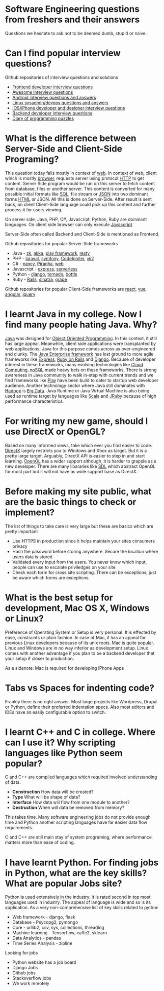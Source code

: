# Software Engineering questions from freshers and their answers
Questions we hesitate to ask not to be deemed dumb, stupid or naive.

Can I find popular interview questions?
=======================================
Github repositories of interview questions and solutions

* [Frontend developer interview questions](https://github.com/h5bp/Front-end-Developer-Interview-Questions)
* [Awesome interview questions](https://github.com/MaximAbramchuck/awesome-interview-questions)
* [Android interview questions and answers](https://github.com/MaximAbramchuck/awesome-interview-questions)
* [Linux sysadmin/devops questions and answers](https://github.com/chassing/linux-sysadmin-interview-questions)
* [iOS/iPhone developer and designer interview questions](https://github.com/9magnets/iOS-Developer-and-Designer-Interview-Questions)
* [Backend developer interview questions](https://github.com/arialdomartini/Back-End-Developer-Interview-Questions)
* [Diary of programming puzzles](https://github.com/davidadamojr/diary_of_programming_puzzles)


What is the difference between Server-Side and Client-Side Programing?
======================================================================
This question today falls mostly in context of [web](https://en.wikipedia.org/wiki/World_Wide_Web). In context of web, client which is mostly [browser](https://en.wikipedia.org/wiki/Web_browser), requests server using protocol [HTTP](http://amzn.to/2yzHhSY) to get content. Server Side program would be run on this server to fetch content from database, files or another server. This content is converted for many possible initial formats like [SQL](http://amzn.to/2xPxAgZ), file stream or [JSON](http://amzn.to/2gPILR9) into two dominant forms [HTML](http://amzn.to/2zAdA43) or JSON. All this is done on Server-Side. After result is sent back, on client Client-Side language could pick up this content and further process it for users viewing. 

On server side, Java, PHP, C#, Javascript, Python, Ruby are dominant languages. On client side browser can only execute [Javascript](http://amzn.to/2zxXo3v).

Server-Side often called Backend and Client-Side is mentioned as Frontend.

Github repositories for popular Server-Side frameworks
* Java - [zk](https://github.com/zkoss/zk), [akka](https://github.com/akka/akka), [play framework](https://github.com/akka/akka), [resty](https://github.com/Dreampie/Resty)
* PHP - [laraval](https://github.com/laravel/laravel), [symfony](https://github.com/laravel/laravel), [CodeIgniter](https://github.com/bcit-ci/CodeIgniter), [yii2](https://github.com/yiisoft/yii2)
* C# - [nancy](https://github.com/NancyFx/Nancy), [Piranha](https://github.com/PiranhaCMS/Piranha), [web](https://github.com/neosmart/web)
* Javascript - [express](https://github.com/expressjs/express), [serverless](https://github.com/serverless/serverless)
* Python - [django](https://github.com/django/django), [tornado](https://github.com/tornadoweb/tornado), [bottle](https://github.com/bottlepy/bottle)
* Ruby - [Rails](https://github.com/rails/rails), [sinatra](https://github.com/sinatra/sinatra), [grape](https://github.com/ruby-grape/grape)

Github repositories for popular Client-Side frameworks are
[react](https://github.com/facebook/react), [vue](https://github.com/vuejs/vue), [angular](https://github.com/angular/angular.js), [jquery](https://github.com/jquery/jquery)



I learnt Java in my college. Now I find many people hating Java. Why?
=====================================================================
[Java](http://amzn.to/2xQArq8) was designed for [Object Oriented Programming](http://amzn.to/2yywTuF). In this context, it still has large appeal. Meanwhile, client side applications were transplanted by web applications. Java for this purpose comes across as over-engineered and clunky. The [Java Enterprise framework](http://amzn.to/2gRy5Sn) has lost ground to more agile frameworks like [Express](http://amzn.to/2xRDl2R), [Ruby on Rails](http://amzn.to/2xRM7O6) and [Django](http://amzn.to/2yxtdZV). Because of developer interest in these frameworks, many evolving technologies like [Cloud Computing](http://amzn.to/2yz3MZA), [noSQL](http://amzn.to/2xS4BhK) made heavy bets on these frameworks. There is strong awareness in Java community to walk in-step with current trends and we find frameworks like [Play](http://amzn.to/2xRm1ej) have been build to cater to startup web developer audience. Another technology sector where Java still dominates with [Hadoop](http://amzn.to/2gtknrJ) is [Big Data](http://amzn.to/2xQ1pOv). Java Runtime or Java Virtual Machine is also being used as runtime target by languages like [Scala](http://amzn.to/2yyL9DA) and [JRuby](http://amzn.to/2yTVwVo) because of high performance characteristics.

For writing my new game, should I use DirectX or OpenGL?
========================================================
Based on many informed views, take which ever you find easier to code. [DirectX](http://amzn.to/2yTdG9R) largely restricts you to Windows and Xbox as target. But it is a pretty large target. Arguably, DirectX API is easier to step in and start learning. [OpenGL](http://amzn.to/2xQ6bRf) has a wider support although, it is harder to grapple as a new developer. There are many libararies like [SDL](http://amzn.to/2zzxM6h) which abstract OpenGL for most part but it will not have as wide support base as DirectX.

Before making my site public, what are the basic things to check or implement?
==============================================================================
 The list of things to take care is very large but these are basics which are pretty important

 * Use HTTPS in production since it helps maintain your sites consumers privacy 
 * Hash the password before storing anywhere. Secure the location where users data is stored
 * Validated every input from the users. You never know which input, people can use to escalate priviledges on your site
 * Check each form for cross site scripting. There can be exceptions, just be aware which forms are exceptions

What is the best setup for development, Mac OS X, Windows or Linux?
===================================================================
Preference of Operating System or Setup is very personal. It is effected by ease, constraints or plain fashion. In case of Mac, it has an appeal for previous Linux developers because of its unix roots. Mac is quite popular. Linux and Windows are in no way inferior as development setup. Linux comes with another advantage if you plan to be a backend developer that your setup if closer to production.

As a sidenote: Mac is required for developing iPhone Apps

Tabs vs Spaces for indenting code?
==================================
Frankly there is no right answer. Most large projects like Wordpress, Drupal or Python, define their preferred indentation specs. Also most editors and IDEs have an easily configurable option to switch.

I learnt C++ and C in college. Where can I use it? Why scripting languages like Python seem popular?
====================================================================================================
C and C++ are compiled languages which required involved understanding of data. 

* **Construction** How data will be created? 
* **Type** What will be shape of data?
* **Interface** How data will flow from one module to another?
* **Destruction** When will data be removed from memory?

This takes time. Many software engineering jobs do not provide enough time and Python another scripting languages have far easier data flow requirements. 

C and C++ are still main stay of system programing, where performance matters more than ease of coding.

I have learnt Python. For finding jobs in Python, what are the key skills? What are popular Jobs site?
======================================================================================================
Python is used extensively in the industry. It is rated second in top most languages used in industry. The appeal of language is wide and so is its application. As a very non-comprehensive list of key skills related to python

* Web framework - django, flask
* Database - Psycopg2, pymongo
* Core - urllib2, csv, sys, collections, threading
* Machine learning - Tensorflow, caffe2, sklearn
* Data Analytics - pandas
* Time Series Analysis - zipline

Looking for jobs 

* Python website has a job board
* Django Jobs
* Github jobs
* Stackoverflow jobs
* We work remotely








